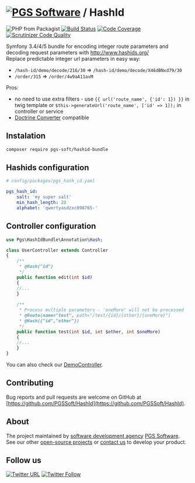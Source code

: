 # [![PGS Software](https://www.pgs-soft.com/pgssoft-logo.png)](https://www.pgs-soft.com) / HashId

![PHP from Packagist](https://img.shields.io/packagist/php-v/symfony/symfony.svg)
[![Build Status](https://travis-ci.org/kjonski/HashId.svg?branch=3.0)](https://travis-ci.org/kjonski/HashId)
[![Code Coverage](https://scrutinizer-ci.com/g/kjonski/HashId/badges/coverage.png?b=3.0)](https://scrutinizer-ci.com/g/kjonski/HashId/?branch=dev-master)
[![Scrutinizer Code Quality](https://scrutinizer-ci.com/g/kjonski/HashId/badges/quality-score.png?b=3.0)](https://scrutinizer-ci.com/g/kjonski/HashId/?branch=dev-master)

Symfony 3.4/4/5 bundle for encoding integer route parameters and decoding request parameters with <http://www.hashids.org/>  
Replace predictable integer url parameters in easy way:
  * `/hash-id/demo/decode/216/30` => `/hash-id/demo/decode/X46dBNxd79/30`
  * `/order/315` => `/order/4w9aA11avM`  

Pros:
  * no need to use extra filters - use `{{ url('route_name', {'id': 1}) }}` in twig template or `$this->generateUrl('route_name', ['id' => 1]);` in controller or service
  * [Doctrine Converter](http://symfony.com/doc/current/bundles/SensioFrameworkExtraBundle/annotations/converters.html#doctrine-converter) compatible

## Instalation
```bash
composer require pgs-soft/hashid-bundle 
```

## Hashids configuration
```yaml
# config/packages/pgs_hash_id.yaml

pgs_hash_id:
    salt: 'my super salt'
    min_hash_length: 20
    alphabet: 'qwertyasdzxc098765-'
```

## Controller configuration
```php
use Pgs\HashIdBundle\Annotation\Hash;

class UserController extends Controller
{
    /**
     * @Hash("id")
     */
    public function edit(int $id)
    {
    //...
    }
    
    /**
     * Process multiple parameters - 'oneMore' will not be processed
     * @Route(name="test", path="/test/{id}/{other}/{oneMore}")
     * @Hash({"id","other"})
     */
    public function test(int $id, int $other, int $oneMore)
    {
    //...
    }
}
```

You can also check our [DemoController](src/Controller/DemoController.php).

## Contributing

Bug reports and pull requests are welcome on GitHub at [https://github.com/PGSSoft/HashId](https://github.com/PGSSoft/HashId).


## About

The project maintained by [software development agency](https://www.pgs-soft.com/) [PGS Software](https://www.pgs-soft.com/).
See our other [open-source projects](https://github.com/PGSSoft) or [contact us](https://www.pgs-soft.com/contact-us/) to develop your product.


## Follow us

[![Twitter URL](https://img.shields.io/twitter/url/http/shields.io.svg?style=social)](https://twitter.com/intent/tweet?text=https://github.com/PGSSoft/InAppPurchaseButton)
[![Twitter Follow](https://img.shields.io/twitter/follow/pgssoftware.svg?style=social&label=Follow)](https://twitter.com/pgssoftware)
